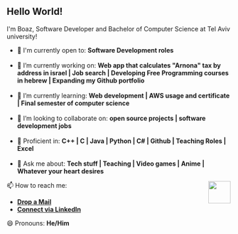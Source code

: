 ## Hello World!

I'm Boaz, Software Developer and Bachelor of Computer Science at Tel Aviv university!
- 🙌 I'm currently open to: **Software Development roles**
<br><br>
- 🔭 I’m currently working on: **Web app that calculates "Arnona" tax by address in israel | Job search | Developing Free Programming courses in hebrew | Expanding my Github portfolio**
<br><br>
- 🌱 I’m currently learning: **Web development | AWS usage and certificate | Final semester of computer science**
<br><br>
- 👯 I’m looking to collaborate on: **open source projects | software development jobs**
<br><br>
- 💪 Proficient in: **C++ | C | Java | Python | C# |  Github | Teaching Roles | Excel**
<br><br>
- 💬 Ask me about: **Tech stuff | Teaching | Video games | Anime | Whatever your heart desires**

<img align='right' src='https://media.giphy.com/media/bcKmIWkUMCjVm/giphy.gif' width='50"'>

📫 How to reach me:
<br>

* [**Drop a Mail**](mailto:boazyakubov@gmail.com)
* [**Connect via LinkedIn**](https://www.linkedin.com/in/boazyakubov/)

😄 Pronouns: **He/Him**


